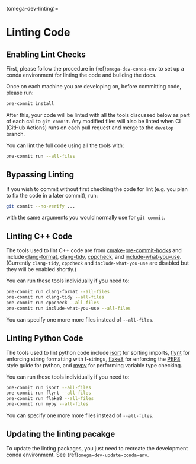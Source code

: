 <!--
© 2025. Triad National Security, LLC. All rights reserved.
This program was produced under U.S. Government contract 89233218CNA000001 for Los Alamos National Laboratory (LANL), which is operated by Triad National Security, LLC for the U.S. Department of Energy/National Nuclear Security Administration. All rights in the program are reserved by Triad National Security, LLC, and the U.S. Department of Energy/National Nuclear Security Administration. The Government is granted for itself and others acting on its behalf a nonexclusive, paid-up, irrevocable worldwide license in this material to reproduce, prepare. derivative works, distribute copies to the public, perform publicly and display publicly, and to permit others to do so.
-->

(omega-dev-linting)=

# Linting Code

## Enabling Lint Checks

First, please follow the procedure in {ref}`omega-dev-conda-env` to set up a
conda environment for linting the code and building the docs.

Once on each machine you are developing on, before committing code, please run:
```bash
pre-commit install
```

After this, your code will be linted with all the tools discussed below as part
of each call to `git commit`. Any modified files will also be linted when CI
(GitHub Actions) runs on each pull request and merge to the `develop` branch.

You can lint the full code using all the tools with:
```bash
pre-commit run --all-files
``````

## Bypassing Linting

If you wish to commit without first checking the code for lint (e.g. you plan
to fix the code in a later commit), run:
```bash
git commit --no-verify ...
```
with the same arguments you would normally use for `git commit`.


## Linting C++ Code

The tools used to lint C++ code are from
[cmake-pre-commit-hooks](https://github.com/Takishima/cmake-pre-commit-hooks)
and include [clang-format](https://clang.llvm.org/docs/ClangFormat.html),
[clang-tidy](https://clang.llvm.org/extra/clang-tidy/),
[cppcheck](https://cppcheck.sourceforge.io/), and
[include-what-you-use](https://github.com/include-what-you-use/include-what-you-use).
(Currently `clang-tidy`, `cppcheck` and `include-what-you-use` are disabled
but they will be enabled shortly.)

You can run these tools individually if you need to:
```bash
pre-commit run clang-format --all-files
pre-commit run clang-tidy --all-files
pre-commit run cppcheck --all-files
pre-commit run include-what-you-use --all-files
```
You can specify one more more files instead of `--all-files`.

## Linting Python Code

The tools used to lint python code include
[isort](https://pycqa.github.io/isort/) for sorting imports,
[flynt](https://github.com/ikamensh/flynt) for enforcing string formatting
with f-strings,
[flake8](https://flake8.pycqa.org/en/latest/) for enforcing the
[PEP8](https://peps.python.org/pep-0008/) style guide for python, and
[mypy](https://mypy-lang.org/) for performing variable type checking.

You can run these tools individually if you need to:
```bash
pre-commit run isort --all-files
pre-commit run flynt --all-files
pre-commit run flake8 --all-files
pre-commit run mypy --all-files
```
You can specify one more more files instead of `--all-files`.

## Updating the linting pacakge

To update the linting packages, you just need to recreate the development
conda environment.  See {ref}`omega-dev-update-conda-env`.
